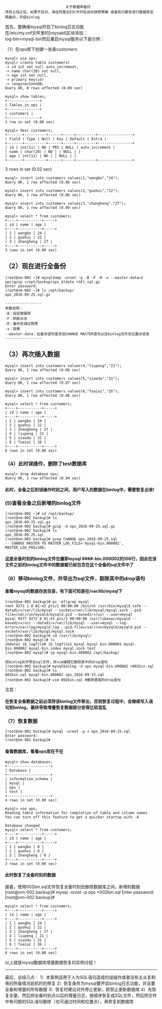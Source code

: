 								关于数据库备份
	项目上线之后，如果不反对，请在阿里云ESC中开启自动快照策略 或者执行脚本进行数据库定期备份，开启binlog
首先，要确保mysql开启了binlog日志功能  
在/etc/my.cnf文件里的[mysqld]区块添加：  
log-bin=mysql-bin然后重启mysql服务以下是示例：

（1）在ops库下创建一张表customers

	mysql> use ops;
    mysql> create table customers(
    -> id int not null auto_increment,
	-> name char(20) not null,
	-> age int not null,
	-> primary key(id)
	-> )engine=InnoDB;
	Query OK, 0 rows affected (0.09 sec)

	mysql> show tables;
	+---------------+
	| Tables_in_ops |
	+---------------+
	| customers |
	+---------------+
	1 row in set (0.00 sec)

	mysql> desc customers;
	+-------+----------+------+-----+---------+----------------+
	| Field | Type | Null | Key | Default | Extra |
	+-------+----------+------+-----+---------+----------------+
	| id | int(11) | NO | PRI | NULL | auto_increment |
	| name | char(20) | NO | | NULL | |
	| age | int(11) | NO | | NULL | |
	+-------+----------+------+-----+---------+----------------+
3 rows in set (0.02 sec)

	mysql> insert into customers values(1,"wangbo","24");
	Query OK, 1 row affected (0.06 sec)
	
	mysql> insert into customers values(2,"guohui","22");
	Query OK, 1 row affected (0.06 sec)
	
	mysql> insert into customers values(3,"zhangheng","27");
	Query OK, 1 row affected (0.09 sec)

	mysql> select * from customers;
	+----+-----------+-----+
	| id | name | age |
	+----+-----------+-----+
	| 1 | wangbo | 24 |
	| 2 | guohui | 22 |
	| 3 | zhangheng | 27 |
	+----+-----------+-----+
	3 rows in set (0.00 sec)

## （2）现在进行全备份 ##
	[root@vm-002 ~]# mysqldump -uroot -p -B -F -R -x --master-data=2 ops|gzip >/opt/backup/ops_$(date +%F).sql.gz
	Enter password: 
	[root@vm-002 ~]# ls /opt/backup/
	ops_2016-09-25.sql.gz

	-----------------
	参数说明：
	-B：指定数据库
	-F：刷新日志
	-R：备份存储过程等
	-x：锁表
	--master-data：在备份语句里添加CHANGE MASTER语句以及binlog文件及位置点信息
	-----------------

## （3）再次插入数据 ##
	mysql> insert into customers values(4,"liupeng","21");
	Query OK, 1 row affected (0.06 sec)
	
	mysql> insert into customers values(5,"xiaoda","31");
	Query OK, 1 row affected (0.07 sec)
	
	mysql> insert into customers values(6,"fuaiai","26");
	Query OK, 1 row affected (0.06 sec)
	
	mysql> select * from customers;
	+----+-----------+-----+
	| id | name | age |
	+----+-----------+-----+
	| 1 | wangbo | 24 |
	| 2 | guohui | 22 |
	| 3 | zhangheng | 27 |
	| 4 | liupeng | 21 |
	| 5 | xiaoda | 31 |
	| 6 | fuaiai | 26 |
	+----+-----------+-----+
	6 rows in set (0.00 sec)

### （4）此时误操作，删除了test数据库 ###
	mysql> drop database ops;
	Query OK, 1 row affected (0.04 sec)

#### 此时，全备之后到误操作时刻之间，用户写入的数据在binlog中，需要恢复出来! ####

### (5)查看全备之后新增的binlog文件 ###
	[root@vm-002 ~]# cd /opt/backup/
	[root@vm-002 backup]# ls
	ops_2016-09-25.sql.gz
	[root@vm-002 backup]# gzip -d ops_2016-09-25.sql.gz 
	[root@vm-002 backup]# ls
	ops_2016-09-25.sql
	[root@vm-002 backup]# grep CHANGE ops_2016-09-25.sql 
	-- CHANGE MASTER TO MASTER_LOG_FILE='mysql-bin.000002', MASTER_LOG_POS=106;

#### 这是全备时刻的binlog文件位置即mysql ####-bin.000002的106行，因此在该文件之前的binlog文件中的数据都已经包含在这个全备的sql文件中了

### （6）移动binlog文件，并导出为sql文件，剔除其中的drop语句 ###
#### 查看mysql的数据存放目录，有下面可知是在/var/lib/mysql下 ####
	[root@vm-002 backup]# ps -ef|grep mysql
	root 9272 1 0 01:43 pts/1 00:00:00 /bin/sh /usr/bin/mysqld_safe --datadir=/var/lib/mysql --socket=/var/lib/mysql/mysql.sock --pid-file=/var/run/mysqld/mysqld.pid --basedir=/usr --user=mysql
	mysql 9377 9272 0 01:43 pts/1 00:00:00 /usr/libexec/mysqld --basedir=/usr --datadir=/var/lib/mysql --user=mysql --log-error=/var/log/mysqld.log --pid-file=/var/run/mysqld/mysqld.pid --socket=/var/lib/mysql/mysql.sock
	[root@vm-002 backup]# cd /var/lib/mysql/
	[root@vm-002 mysql]# ls
	ibdata1 ib_logfile0 ib_logfile1 mysql mysql-bin.000001 mysql-bin.000002 mysql-bin.index mysql.sock test
	[root@vm-002 mysql]# cp mysql-bin.000002 /opt/backup/
	
	将binlog文件导出sql文件，并vim编辑它删除其中的drop语句
	[root@vm-002 backup]# mysqlbinlog -d ops mysql-bin.000002 >002bin.sql
	[root@vm-002 backup]# ls
	002bin.sql mysql-bin.000002 ops_2016-09-25.sql
	[root@vm-002 backup]# vim 002bin.sql #删除里面的drop语句

注意：
#### 在恢复全备数据之前必须将该binlog文件移出，否则恢复过程中，会继续写入语句到binlog，最终导致增量恢复数据部分变得比较混乱 ####

### （7）恢复数据 ###
	[root@vm-002 backup]# mysql -uroot -p < ops_2016-09-25.sql 
	Enter password: 
	[root@vm-002 backup]#

#### 查看数据库，看看ops库在不在 ####
	mysql> show databases;
	+--------------------+
	| Database |
	+--------------------+
	| information_schema |
	| mysql |
	| ops |
	| test |
	+--------------------+
	4 rows in set (0.00 sec)
	
	mysql> use ops;
	Reading table information for completion of table and column names
	You can turn off this feature to get a quicker startup with -A
	
	Database changed
	mysql> select * from customers;
	+----+-----------+-----+
	| id | name | age |
	+----+-----------+-----+
	| 1 | wangbo | 0 |
	| 2 | guohui | 0 |
	| 3 | zhangheng | 0 |
	+----+-----------+-----+
	3 rows in set (0.00 sec)

#### 此时恢复了全备时刻的数据 ####


接着，使用002bin.sql文件恢复全备时刻到删除数据库之间，新增的数据
	[root@vm-002 backup]# mysql -uroot -p ops <002bin.sql
	Enter password: 
	[root@vm-002 backup]#

	mysql> select * from customers;
	+----+-----------+-----+
	| id | name | age |
	+----+-----------+-----+
	| 1 | wangbo | 24 |
	| 2 | guohui | 22 |
	| 3 | zhangheng | 27 |
	| 4 | liupeng | 21 |
	| 5 | xiaoda | 31 |
	| 6 | fuaiai | 26 |
	+----+-----------+-----+
	6 rows in set (0.00 sec)


以上就是mysql数据库增量数据恢复的实例过程！

**********************************************
最后，总结几点：
1）本案例适用于人为SQL语句造成的误操作或者没有主从复制等的热备情况宕机时的修复
2）恢复条件为mysql要开启binlog日志功能，并且要全备和增量的所有数据
3）恢复时建议对外停止更新，即禁止更新数据库
4）先恢复全量，然后把全备时刻点以后的增量日志，按顺序恢复成SQL文件，然后把文件中有问题的SQL语句删除（也可通过时间和位置点），再恢复到数据库